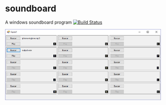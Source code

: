 # soundboard
A windows soundboard program [![Build Status](https://travis-ci.org/creyes52/soundboard.svg?branch=master)](https://travis-ci.org/creyes52/soundboard)



![Captura](SoundBoardLive/docs/Screenshot.png)